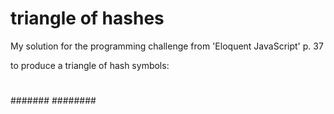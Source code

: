 # triangle of hashes
 My solution for the programming challenge from 'Eloquent JavaScript' p. 37
 
 to produce a triangle of hash symbols:
 
#
##
###
####
#####
######
#######
########
